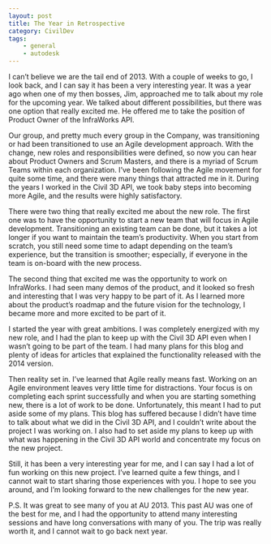 ```yaml
---
layout: post
title: The Year in Retrospective
category: CivilDev
tags:
    - general
    - autodesk
---
```


I can’t believe we are the tail end of 2013. With a couple of weeks to go, I 
look back, and I can say it has been a very interesting year. It was a year ago 
when one of my then bosses, Jim, approached me to talk about my role for the 
upcoming year. We talked about different possibilities, but there was one option 
that really excited me. He offered me to take the position of Product Owner of 
the InfraWorks API. 

Our group, and pretty much every group in the Company, was transitioning or had 
been transitioned to use an Agile development approach. With the change, new 
roles and responsibilities were defined, so now you can hear about Product 
Owners and Scrum Masters, and there is a myriad of Scrum Teams within each 
organization. I’ve been following the Agile movement for quite some time, and 
there were many things that attracted me in it. During the years I worked in the 
Civil 3D API, we took baby steps into becoming more Agile, and the results were 
highly satisfactory.

There were two thing that really excited me about the new role. The first one 
was to have the opportunity to start a new team that will focus in Agile 
development. Transitioning an existing team can be done, but it takes a lot 
longer if you want to maintain the team’s productivity. When you start from 
scratch, you still need some time to adapt depending on the team’s experience, 
but the transition is smoother; especially, if everyone in the team is on-board 
with the new process.

The second thing that excited me was the opportunity to work on InfraWorks. I 
had seen many demos of the product, and it looked so fresh and interesting that 
I was very happy to be part of it. As I learned more about the product’s roadmap 
and the future vision for the technology, I became more and more excited to be 
part of it.

I started the year with great ambitions. I was completely energized with my new 
role, and I had the plan to keep up with the Civil 3D API even when I wasn’t 
going to be part of the team. I had many plans for this blog and plenty of ideas 
for articles that explained the functionality released with the 2014 version.

Then reality set in. I’ve learned that Agile really means fast. Working on an 
Agile environment leaves very little time for distractions. Your focus is on 
completing each sprint successfully and when you are starting something new, 
there is a lot of work to be done. Unfortunately, this meant I had to put aside 
some of my plans. This blog has suffered because I didn’t have time to talk 
about what we did in the Civil 3D API, and I couldn’t write about the project I 
was working on. I also had to set aside my plans to keep up with what was 
happening in the Civil 3D API world and concentrate my focus on the new project.

Still, it has been a very interesting year for me, and I can say I had a lot of 
fun working on this new project. I’ve learned quite a few things, and I cannot 
wait to start sharing those experiences with you. I hope to see you around, and 
I’m looking forward to the new challenges for the new year.

P.S. It was great to see many of you at AU 2013. This past AU was one of the 
best for me, and I had the opportunity to attend many interesting sessions and 
have long conversations with many of you. The trip was really worth it, and I 
cannot wait to go back next year.

